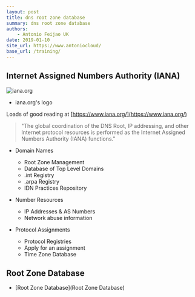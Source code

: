 ```yaml
---
layout: post
title: dns root zone database
summary: dns root zone database
authors:
    - Antonio Feijao UK
date: 2019-01-10
site_url: https://www.antoniocloud/
base_url: /training/
---
```


## Internet Assigned Numbers Authority (IANA)

![iana.org](https://www.iana.org/_img/2015.1/iana-logo-homepage.svg)
- iana.org's logo

Loads of good reading at [https://www.iana.org/](https://www.iana.org/)

> "The global coordination of the DNS Root, IP addressing, and other Internet protocol resources is performed as the Internet Assigned Numbers Authority (IANA) functions."

- Domain Names
    - Root Zone Management
    - Database of Top Level Domains
    - .int Registry
    - .arpa Registry
    - IDN Practices Repository

- Number Resources
    - IP Addresses & AS Numbers
    - Network abuse information

- Protocol Assignments
    - Protocol Registries
    - Apply for an assignment
    - Time Zone Database


## Root Zone Database

- [Root Zone Database](Root Zone Database)
